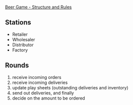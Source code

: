 [Beer Game - Structure and Rules](https://beergame.org/the-game/structure-rules/)

## Stations
- Retailer
- Wholesaler
- Distributor
- Factory
## Rounds
1. receive incoming orders
1. receive incoming deliveries
1. update play sheets (outstanding deliveries and inventory)
1. send out deliveries, and finally
1. decide on the amount to be ordered